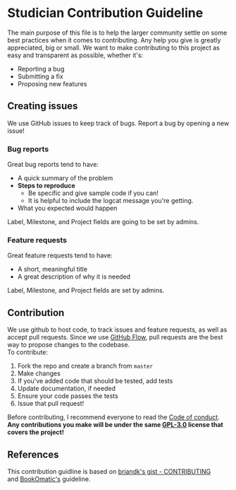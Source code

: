 # Studician Contribution Guideline
The main purpose of this file is to help the larger community settle on some best practices when it comes to contributing.
Any help you give is greatly appreciated, big or small.
We want to make contributing to this project as easy and transparent as possible, whether it's:
- Reporting a bug
- Submitting a fix
- Proposing new features

## Creating issues
We use GitHub issues to keep track of bugs. Report a bug by opening a new issue!
### Bug reports
Great bug reports tend to have:
- A quick summary of the problem
- **Steps to reproduce**
  - Be specific and give sample code if you can!
  - It is helpful to include the logcat message you're getting.
- What you expected would happen

Label, Milestone, and Project fields are going to be set by admins.

### Feature requests
Great feature requests tend to have:
- A short, meaningful title
- A great description of why it is needed

Label, Milestone, and Project fields are set by admins.

## Contribution
We use github to host code, to track issues and feature requests, as well as accept pull requests.
Since we use [GitHub Flow](https://guides.github.com/introduction/flow/index.html),
pull requests are the best way to propose changes to the codebase.\
To contribute:
1. Fork the repo and create a branch from `master`
2. Make changes
3. If you've added code that should be tested, add tests
4. Update documentation, if needed
5. Ensure your code passes the tests
6. Issue that pull request!

Before contributing, I recommend everyone to read the [Code of conduct](/CODE_OF_CONDUCT.md).\
**Any contributions you make will be under the same [GPL-3.0](/LICENSE) license that covers the project!**

## References
This contribution guidline is based on [briandk's gist - CONTRIBUTING](https://gist.github.com/briandk/3d2e8b3ec8daf5a27a62)\
and [BookOmatic's](https://github.com/KalleHallden/BookOmatic/blob/master/HowToContribute.md) guideline.
